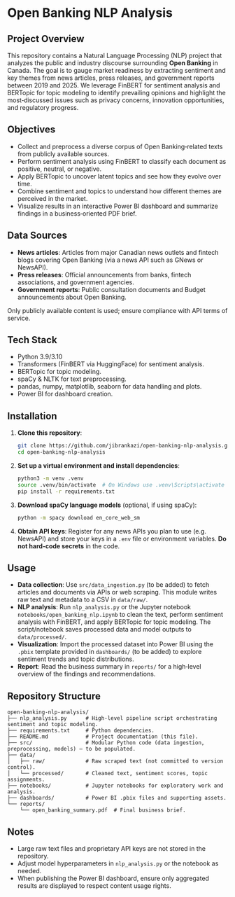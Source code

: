 # Open Banking NLP Analysis

## Project Overview
This repository contains a Natural Language Processing (NLP) project that analyzes the public and industry discourse surrounding **Open Banking** in Canada. The goal is to gauge market readiness by extracting sentiment and key themes from news articles, press releases, and government reports between 2019 and 2025. We leverage FinBERT for sentiment analysis and BERTopic for topic modeling to identify prevailing opinions and highlight the most‑discussed issues such as privacy concerns, innovation opportunities, and regulatory progress.

## Objectives
- Collect and preprocess a diverse corpus of Open Banking‑related texts from publicly available sources.
- Perform sentiment analysis using FinBERT to classify each document as positive, neutral, or negative.
- Apply BERTopic to uncover latent topics and see how they evolve over time.
- Combine sentiment and topics to understand how different themes are perceived in the market.
- Visualize results in an interactive Power BI dashboard and summarize findings in a business‑oriented PDF brief.

## Data Sources
- **News articles**: Articles from major Canadian news outlets and fintech blogs covering Open Banking (via a news API such as GNews or NewsAPI).
- **Press releases**: Official announcements from banks, fintech associations, and government agencies.
- **Government reports**: Public consultation documents and Budget announcements about Open Banking.

Only publicly available content is used; ensure compliance with API terms of service.

## Tech Stack
- Python 3.9/3.10
- Transformers (FinBERT via HuggingFace) for sentiment analysis.
- BERTopic for topic modeling.
- spaCy & NLTK for text preprocessing.
- pandas, numpy, matplotlib, seaborn for data handling and plots.
- Power BI for dashboard creation.

## Installation
1. **Clone this repository**:
   ```bash
   git clone https://github.com/jibrankazi/open-banking-nlp-analysis.git
   cd open-banking-nlp-analysis
   ```
2. **Set up a virtual environment and install dependencies**:
   ```bash
   python3 -m venv .venv
   source .venv/bin/activate  # On Windows use .venv\Scripts\activate
   pip install -r requirements.txt
   ```
3. **Download spaCy language models** (optional, if using spaCy):
   ```bash
   python -m spacy download en_core_web_sm
   ```
4. **Obtain API keys**: Register for any news APIs you plan to use (e.g. NewsAPI) and store your keys in a `.env` file or environment variables. **Do not hard‑code secrets** in the code.

## Usage
- **Data collection**: Use `src/data_ingestion.py` (to be added) to fetch articles and documents via APIs or web scraping. This module writes raw text and metadata to a CSV in `data/raw/`.
- **NLP analysis**: Run `nlp_analysis.py` or the Jupyter notebook `notebooks/open_banking_nlp.ipynb` to clean the text, perform sentiment analysis with FinBERT, and apply BERTopic for topic modeling. The script/notebook saves processed data and model outputs to `data/processed/`.
- **Visualization**: Import the processed dataset into Power BI using the `.pbix` template provided in `dashboards/` (to be added) to explore sentiment trends and topic distributions.
- **Report**: Read the business summary in `reports/` for a high‑level overview of the findings and recommendations.

## Repository Structure
```
open-banking-nlp-analysis/
├── nlp_analysis.py      # High-level pipeline script orchestrating sentiment and topic modeling.
├── requirements.txt     # Python dependencies.
├── README.md            # Project documentation (this file).
├── src/                 # Modular Python code (data ingestion, preprocessing, models) – to be populated.
├── data/
│   ├── raw/             # Raw scraped text (not committed to version control).
│   └── processed/       # Cleaned text, sentiment scores, topic assignments.
├── notebooks/           # Jupyter notebooks for exploratory work and analysis.
├── dashboards/          # Power BI .pbix files and supporting assets.
└── reports/
    └── open_banking_summary.pdf  # Final business brief.
```

## Notes
- Large raw text files and proprietary API keys are not stored in the repository.
- Adjust model hyperparameters in `nlp_analysis.py` or the notebook as needed.
- When publishing the Power BI dashboard, ensure only aggregated results are displayed to respect content usage rights.
